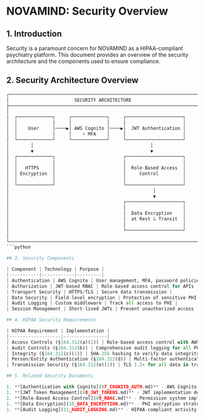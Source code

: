 # NOVAMIND: Security Overview

## 1. Introduction

Security is a paramount concern for NOVAMIND as a HIPAA-compliant psychiatry platform. This document provides an overview of the security architecture and the components used to ensure compliance.

## 2. Security Architecture Overview

```python
┌─────────────────────────────────────────────────────────────────────┐
│                        SECURITY ARCHITECTURE                         │
├─────────────────────────────────────────────────────────────────────┤
│                                                                     │
│  ┌─────────────┐     ┌─────────────┐     ┌─────────────────────┐    │
│  │             │     │             │     │                     │    │
│  │    User     │────▶│ AWS Cognito │────▶│  JWT Authentication │    │
│  │             │     │    + MFA    │     │                     │    │
│  └─────────────┘     └─────────────┘     └─────────────────────┘    │
│        │                                           │                │
│        ▼                                           ▼                │
│  ┌─────────────┐                         ┌─────────────────────┐    │
│  │             │                         │                     │    │
│  │   HTTPS     │                         │  Role-Based Access  │    │
│  │ Encryption  │                         │     Control         │    │
│  │             │                         │                     │    │
│  └─────────────┘                         └─────────────────────┘    │
│                                                     │                │
│                                                     ▼                │
│                                          ┌─────────────────────┐    │
│                                          │                     │    │
│                                          │  Data Encryption    │    │
│                                          │  at Rest & Transit  │    │
│                                          │                     │    │
│                                          └─────────────────────┘    │
│                                                                     │
└─────────────────────────────────────────────────────────────────────┘
```python

## 3. Security Components

| Component | Technology | Purpose |
|-----------|------------|---------|
| Authentication | AWS Cognito | User management, MFA, password policies |
| Authorization | JWT-based RBAC | Role-based access control for APIs |
| Transport Security | HTTPS/TLS | Secure data transmission |
| Data Security | Field-level encryption | Protection of sensitive PHI |
| Audit Logging | Custom middleware | Track all access to PHI |
| Session Management | Short-lived JWTs | Prevent unauthorized access |

## 4. HIPAA Security Requirements

| HIPAA Requirement | Implementation |
|-------------------|----------------|
| Access Controls (§164.312(a)(1)) | Role-based access control with AWS Cognito |
| Audit Controls (§164.312(b)) | Comprehensive audit logging for all PHI access |
| Integrity (§164.312(c)(1)) | SHA-256 hashing to verify data integrity |
| Person/Entity Authentication (§164.312(d)) | Multi-factor authentication with Cognito |
| Transmission Security (§164.312(e)(1)) | TLS 1.2+ for all data in transit |

## 5. Related Security Documents

1. **[Authentication with Cognito](07_COGNITO_AUTH.md)** - AWS Cognito integration
1. **[JWT Token Management](08_JWT_TOKENS.md)** - JWT implementation details
1. **[Role-Based Access Control](09_RBAC.md)** - Permission system implementation
1. **[Data Encryption](10_DATA_ENCRYPTION.md)** - PHI encryption strategies
1. **[Audit Logging](11_AUDIT_LOGGING.md)** - HIPAA-compliant activity logging
